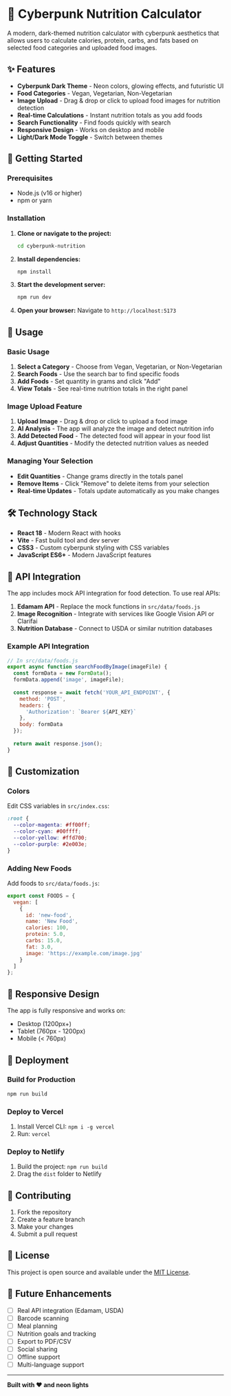 # 🎯 Cyberpunk Nutrition Calculator

A modern, dark-themed nutrition calculator with cyberpunk aesthetics that allows users to calculate calories, protein, carbs, and fats based on selected food categories and uploaded food images.

## ✨ Features

- **Cyberpunk Dark Theme** - Neon colors, glowing effects, and futuristic UI
- **Food Categories** - Vegan, Vegetarian, Non-Vegetarian
- **Image Upload** - Drag & drop or click to upload food images for nutrition detection
- **Real-time Calculations** - Instant nutrition totals as you add foods
- **Search Functionality** - Find foods quickly with search
- **Responsive Design** - Works on desktop and mobile
- **Light/Dark Mode Toggle** - Switch between themes

## 🚀 Getting Started

### Prerequisites
- Node.js (v16 or higher)
- npm or yarn

### Installation

1. **Clone or navigate to the project:**
   ```bash
   cd cyberpunk-nutrition
   ```

2. **Install dependencies:**
   ```bash
   npm install
   ```

3. **Start the development server:**
   ```bash
   npm run dev
   ```

4. **Open your browser:**
   Navigate to `http://localhost:5173`

## 🎨 Usage

### Basic Usage
1. **Select a Category** - Choose from Vegan, Vegetarian, or Non-Vegetarian
2. **Search Foods** - Use the search bar to find specific foods
3. **Add Foods** - Set quantity in grams and click "Add"
4. **View Totals** - See real-time nutrition totals in the right panel

### Image Upload Feature
1. **Upload Image** - Drag & drop or click to upload a food image
2. **AI Analysis** - The app will analyze the image and detect nutrition info
3. **Add Detected Food** - The detected food will appear in your food list
4. **Adjust Quantities** - Modify the detected nutrition values as needed

### Managing Your Selection
- **Edit Quantities** - Change grams directly in the totals panel
- **Remove Items** - Click "Remove" to delete items from your selection
- **Real-time Updates** - Totals update automatically as you make changes

## 🛠️ Technology Stack

- **React 18** - Modern React with hooks
- **Vite** - Fast build tool and dev server
- **CSS3** - Custom cyberpunk styling with CSS variables
- **JavaScript ES6+** - Modern JavaScript features

## 🎯 API Integration

The app includes mock API integration for food detection. To use real APIs:

1. **Edamam API** - Replace the mock functions in `src/data/foods.js`
2. **Image Recognition** - Integrate with services like Google Vision API or Clarifai
3. **Nutrition Database** - Connect to USDA or similar nutrition databases

### Example API Integration

```javascript
// In src/data/foods.js
export async function searchFoodByImage(imageFile) {
  const formData = new FormData();
  formData.append('image', imageFile);
  
  const response = await fetch('YOUR_API_ENDPOINT', {
    method: 'POST',
    headers: {
      'Authorization': `Bearer ${API_KEY}`
    },
    body: formData
  });
  
  return await response.json();
}
```

## 🎨 Customization

### Colors
Edit CSS variables in `src/index.css`:
```css
:root {
  --color-magenta: #ff00ff;
  --color-cyan: #00ffff;
  --color-yellow: #ffd700;
  --color-purple: #2e003e;
}
```

### Adding New Foods
Add foods to `src/data/foods.js`:
```javascript
export const FOODS = {
  vegan: [
    {
      id: 'new-food',
      name: 'New Food',
      calories: 100,
      protein: 5.0,
      carbs: 15.0,
      fat: 3.0,
      image: 'https://example.com/image.jpg'
    }
  ]
};
```

## 📱 Responsive Design

The app is fully responsive and works on:
- Desktop (1200px+)
- Tablet (760px - 1200px)
- Mobile (< 760px)

## 🚀 Deployment

### Build for Production
```bash
npm run build
```

### Deploy to Vercel
1. Install Vercel CLI: `npm i -g vercel`
2. Run: `vercel`

### Deploy to Netlify
1. Build the project: `npm run build`
2. Drag the `dist` folder to Netlify

## 🤝 Contributing

1. Fork the repository
2. Create a feature branch
3. Make your changes
4. Submit a pull request

## 📄 License

This project is open source and available under the [MIT License](LICENSE).

## 🎯 Future Enhancements

- [ ] Real API integration (Edamam, USDA)
- [ ] Barcode scanning
- [ ] Meal planning
- [ ] Nutrition goals and tracking
- [ ] Export to PDF/CSV
- [ ] Social sharing
- [ ] Offline support
- [ ] Multi-language support

---

**Built with ❤️ and neon lights**
